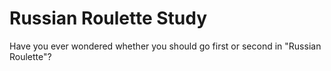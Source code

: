 # Russian Roulette Study
Have you ever wondered whether you should go first or second in "Russian Roulette"?
